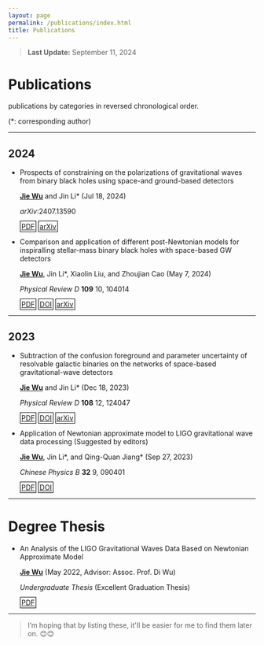 ```yaml
---
layout: page
permalink: /publications/index.html
title: Publications
---
```


> **Last Update:** September 11, 2024

# Publications

<p style="text-indent: 0;">publications by categories in reversed chronological order.</p>

<p style="text-indent: 0;">(*: corresponding author)</p>

---

## 2024

- Prospects of constraining on the polarizations of gravitational waves from binary black holes using space-and ground-based detectors

   <u><strong>Jie Wu</strong></u> and Jin Li\* (Jul 18, 2024)

   *arXiv*:2407.13590 
   
   <span style="border: 1px solid black; padding: 2px;">[PDF](https://wujie3375.github.io\file\4.pdf)</span> <span style="border: 1px solid black; padding: 2px;">[arXiv](https://arxiv.org/abs/2407.13590)</span>

-  Comparison and application of different post-Newtonian models for inspiralling stellar-mass binary black holes with space-based GW detectors

   <u><strong>Jie Wu</strong></u>, Jin Li\*, Xiaolin Liu, and Zhoujian Cao (May 7, 2024)

   *Physical Review D* **109** 10, 104014 
   
   <span style="border: 1px solid black; padding: 2px;">[PDF](https://wujie3375.github.io\file\3.pdf)</span> <span style="border: 1px solid black; padding: 2px;">[DOI](https://journals.aps.org/prd/abstract/10.1103/PhysRevD.109.104014)</span> <span style="border: 1px solid black; padding: 2px;">[arXiv](https://arxiv.org/abs/2401.03113)</span>
   
---

## 2023

-  Subtraction of the confusion foreground and parameter uncertainty of resolvable galactic binaries on the networks of space-based gravitational-wave detectors

   <u><strong>Jie Wu</strong></u> and Jin Li\* (Dec 18, 2023)

   *Physical Review D* **108** 12, 124047 
   
   <span style="border: 1px solid black; padding: 2px;">[PDF](https://wujie3375.github.io\file\2.pdf)</span> <span style="border: 1px solid black; padding: 2px;">[DOI](https://journals.aps.org/prd/abstract/10.1103/PhysRevD.108.124047)</span> <span style="border: 1px solid black; padding: 2px;">[arXiv](https://arxiv.org/abs/2307.05568)</span>

-  Application of Newtonian approximate model to LIGO gravitational wave data processing (Suggested by editors) 

   <u><strong>Jie Wu</strong></u>, Jin Li\*, and Qing-Quan Jiang\* (Sep 27, 2023)

   *Chinese Physics B* **32** 9, 090401 
   
   <span style="border: 1px solid black; padding: 2px;">[PDF](https://wujie3375.github.io\file\1.pdf)</span> <span style="border: 1px solid black; padding: 2px;">[DOI](https://cpb.iphy.ac.cn/EN/10.1088/1674-1056/acd8a3)</span> 

---

# Degree Thesis

-  An Analysis of the LIGO Gravitational Waves Data Based on Newtonian Approximate Model

   <u><strong>Jie Wu</strong></u> (May  2022, Advisor: Assoc. Prof. Di Wu) 

   *Undergraduate Thesis* (Excellent Graduation Thesis) 
   
   <span style="border: 1px solid black; padding: 2px;">[PDF](https://wujie3375.github.io\file\Undergraduate-Thesis.pdf)</span>

---

> I’m hoping that by listing these, it'll be easier for me to find them later on. 😊😊